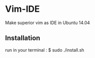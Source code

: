 # Vim-IDE
Make superior vim as IDE in Ubuntu 14.04

## Installation
run in your terminal :
$ sudo ./install.sh
